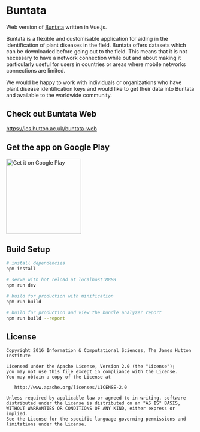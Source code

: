 # Buntata

Web version of <a href="https://ics.hutton.ac.uk/get-buntata">Buntata</a> written in Vue.js.

Buntata is a flexible and customisable application for aiding in the identification of plant diseases in the field. Buntata offers datasets which can be downloaded before going out to the field. This means that it is not necessary to have a network connection while out and about making it particularly useful for users in countries or areas where mobile networks connections are limited.

We would be happy to work with individuals or organizations who have plant disease identification keys and would like to get their data into Buntata and available to the worldwide community.

## Check out Buntata Web
https://ics.hutton.ac.uk/buntata-web

## Get the app on Google Play
<a href='https://play.google.com/store/apps/details?id=uk.ac.hutton.ics.buntata&utm_source=global_co&utm_medium=prtnr&utm_content=Mar2515&utm_campaign=PartBadge&pcampaignid=MKT-Other-global-all-co-prtnr-py-PartBadge-Mar2515-1'><img alt='Get it on Google Play' src='https://play.google.com/intl/en_us/badges/images/generic/en_badge_web_generic.png' width="200"/></a>

## Build Setup

``` bash
# install dependencies
npm install

# serve with hot reload at localhost:8888
npm run dev

# build for production with minification
npm run build

# build for production and view the bundle analyzer report
npm run build --report
```

License
--------

    Copyright 2016 Information & Computational Sciences, The James Hutton Institute

    Licensed under the Apache License, Version 2.0 (the "License");
    you may not use this file except in compliance with the License.
    You may obtain a copy of the License at

       http://www.apache.org/licenses/LICENSE-2.0

    Unless required by applicable law or agreed to in writing, software
    distributed under the License is distributed on an "AS IS" BASIS,
    WITHOUT WARRANTIES OR CONDITIONS OF ANY KIND, either express or implied.
    See the License for the specific language governing permissions and
    limitations under the License.
